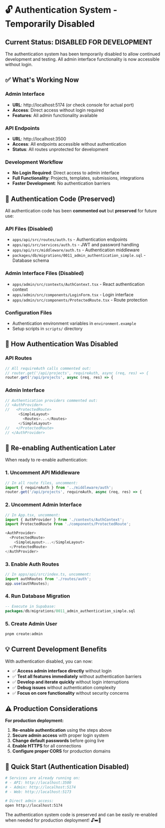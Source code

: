# 🔓 Authentication System - Temporarily Disabled

## Current Status: DISABLED FOR DEVELOPMENT

The authentication system has been temporarily disabled to allow continued development and testing. All admin interface functionality is now accessible without login.

## ✅ What's Working Now

### **Admin Interface**
- **URL**: http://localhost:5174 (or check console for actual port)
- **Access**: Direct access without login required
- **Features**: All admin functionality available

### **API Endpoints** 
- **URL**: http://localhost:3500
- **Access**: All endpoints accessible without authentication
- **Status**: All routes unprotected for development

### **Development Workflow**
- **No Login Required**: Direct access to admin interface
- **Full Functionality**: Projects, templates, submissions, integrations
- **Faster Development**: No authentication barriers

## 📁 Authentication Code (Preserved)

All authentication code has been **commented out** but **preserved** for future use:

### **API Files (Disabled)**
- `apps/api/src/routes/auth.ts` - Authentication endpoints
- `apps/api/src/services/auth.ts` - JWT and password handling
- `apps/api/src/middleware/auth.ts` - Authentication middleware
- `packages/db/migrations/0011_admin_authentication_simple.sql` - Database schema

### **Admin Interface Files (Disabled)**
- `apps/admin/src/contexts/AuthContext.tsx` - React authentication context
- `apps/admin/src/components/LoginForm.tsx` - Login interface
- `apps/admin/src/components/ProtectedRoute.tsx` - Route protection

### **Configuration Files**
- Authentication environment variables in `environment.example`
- Setup scripts in `scripts/` directory

## 🔄 How Authentication Was Disabled

### **API Routes**
```typescript
// All requireAuth calls commented out:
// router.get('/api/projects', requireAuth, async (req, res) => {
router.get('/api/projects', async (req, res) => {
```

### **Admin Interface**
```typescript
// Authentication providers commented out:
// <AuthProvider>
//   <ProtectedRoute>
      <SimpleLayout>
        <Routes>...</Routes>
      </SimpleLayout>
//   </ProtectedRoute>
// </AuthProvider>
```

## 🚀 Re-enabling Authentication Later

When ready to re-enable authentication:

### **1. Uncomment API Middleware**
```typescript
// In all route files, uncomment:
import { requireAuth } from '../middleware/auth';
router.get('/api/projects', requireAuth, async (req, res) => {
```

### **2. Uncomment Admin Interface**
```typescript
// In App.tsx, uncomment:
import { AuthProvider } from './contexts/AuthContext';
import ProtectedRoute from './components/ProtectedRoute';

<AuthProvider>
  <ProtectedRoute>
    <SimpleLayout>...</SimpleLayout>
  </ProtectedRoute>
</AuthProvider>
```

### **3. Enable Auth Routes**
```typescript
// In apps/api/src/index.ts, uncomment:
import authRoutes from './routes/auth';
app.use(authRoutes);
```

### **4. Run Database Migration**
```sql
-- Execute in Supabase:
packages/db/migrations/0011_admin_authentication_simple.sql
```

### **5. Create Admin User**
```bash
pnpm create:admin
```

## 💡 Current Development Benefits

With authentication disabled, you can now:

- ✅ **Access admin interface directly** without login
- ✅ **Test all features immediately** without authentication barriers  
- ✅ **Develop and iterate quickly** without login interruptions
- ✅ **Debug issues** without authentication complexity
- ✅ **Focus on core functionality** without security concerns

## ⚠️ Production Considerations

**For production deployment:**
1. **Re-enable authentication** using the steps above
2. **Secure admin access** with proper login system
3. **Change default passwords** before going live
4. **Enable HTTPS** for all connections
5. **Configure proper CORS** for production domains

## 🎯 Quick Start (Authentication Disabled)

```bash
# Services are already running on:
# - API: http://localhost:3500  
# - Admin: http://localhost:5174
# - Web: http://localhost:5173

# Direct admin access:
open http://localhost:5174
```

The authentication system code is preserved and can be easily re-enabled when needed for production deployment! 🔓➡️🔐
